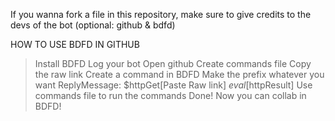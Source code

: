 If you wanna fork a file in this repository, make sure to give credits to the devs of the bot (optional: github & bdfd)

HOW TO USE BDFD IN GITHUB
> Install BDFD
> Log your bot
> Open github
> Create commands file
> Copy the raw link
> Create a command in BDFD
> Make the prefix whatever you want
> ReplyMessage: $httpGet[Paste Raw link]
        $eval[$httpResult]
> Use commands file to run the commands
> Done! Now you can collab in BDFD!

